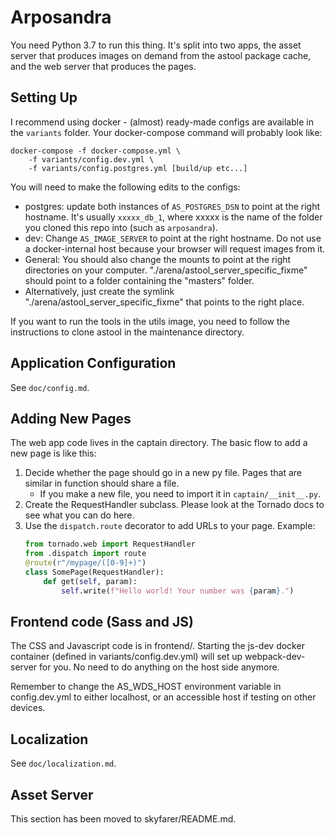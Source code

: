 # Arposandra

You need Python 3.7 to run this thing.
It's split into two apps, the asset server that produces images on demand
from the astool package cache, and the web server that produces the pages.

## Setting Up

I recommend using docker - (almost) ready-made configs are available in
the `variants` folder. Your docker-compose command will probably look like:

```
docker-compose -f docker-compose.yml \
    -f variants/config.dev.yml \
    -f variants/config.postgres.yml [build/up etc...]
```

You will need to make the following edits to the configs:

- postgres: update both instances of `AS_POSTGRES_DSN` to point at the right 
  hostname. It's usually `xxxxx_db_1`, where xxxxx is the name of the folder you
  cloned this repo into (such as `arposandra`).
- dev: Change `AS_IMAGE_SERVER` to point at the right hostname.
  Do not use a docker-internal host because your browser will request images
  from it.
- General: You should also change the mounts to point at the right directories
  on your computer. "./arena/astool_server_specific_fixme" should point
  to a folder containing the "masters" folder.
- Alternatively, just create the symlink "./arena/astool_server_specific_fixme"
  that points to the right place.

If you want to run the tools in the utils image, you need to follow the instructions
to clone astool in the maintenance directory.

## Application Configuration

See `doc/config.md`.

## Adding New Pages

The web app code lives in the captain directory. The basic flow to add a new page
is like this:

1. Decide whether the page should go in a new py file. Pages that are similar
   in function should share a file.
   - If you make a new file, you need to import it in `captain/__init__.py`.
2. Create the RequestHandler subclass. Please look at the Tornado docs to
   see what you can do here.
3. Use the `dispatch.route` decorator to add URLs to your page. Example:
   ```python
   from tornado.web import RequestHandler
   from .dispatch import route
   @route(r"/mypage/([0-9]+)")
   class SomePage(RequestHandler):
       def get(self, param):
           self.write(f"Hello world! Your number was {param}.")
   ```

## Frontend code (Sass and JS)

The CSS and Javascript code is in frontend/. Starting the js-dev docker container
(defined in variants/config.dev.yml) will set up webpack-dev-server for you.
No need to do anything on the host side anymore.

Remember to change the AS_WDS_HOST environment variable in config.dev.yml to
either localhost, or an accessible host if testing on other devices.

## Localization

See `doc/localization.md`.

## Asset Server

This section has been moved to skyfarer/README.md.
